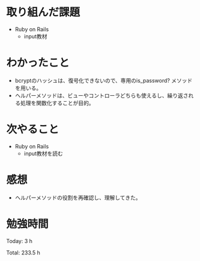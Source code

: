 # 取り組んだ課題

* Ruby on Rails
  * input教材

# わかったこと

* bcryptのハッシュは、復号化できないので、専用のis_password? メソッドを用いる。
* ヘルパーメソッドは、ビューやコントローラどちらも使えるし、繰り返される処理を関数化することが目的。

# 次やること

* Ruby on Rails
  * input教材を読む

# 感想

* ヘルパーメソッドの役割を再確認し、理解してきた。

# 勉強時間

Today: 3 h

Total: 233.5 h
